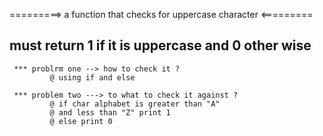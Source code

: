 =========> a function that checks for uppercase character <=========
## must return 1 if it is uppercase and 0 other wise
     *** problrm one --> how to check it ?
             @ using if and else
 
     *** problem two ---> to what to check it against ?
             @ if char alphabet is greater than "A" 
             @ and less than "Z" print 1 
             @ else print 0    
